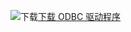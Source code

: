 ![下载](../ssms/media/download-icon.png)[下载 ODBC 驱动程序](../connect/odbc/download-odbc-driver-for-sql-server.md)
